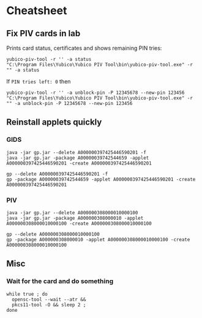 # Cheatsheet
## Fix PIV cards in lab
Prints card status, certificates and shows remaining PIN tries:
```
yubico-piv-tool -r '' -a status
"C:\Program Files\Yubico\Yubico PIV Tool\bin\yubico-piv-tool.exe" -r "" -a status
```
If `PIN tries left: 0` then
```
yubico-piv-tool -r '' -a unblock-pin -P 12345678 --new-pin 123456
"C:\Program Files\Yubico\Yubico PIV Tool\bin\yubico-piv-tool.exe" -r "" -a unblock-pin -P 12345678 --new-pin 123456
```

## Reinstall applets quickly
### GIDS
```
java -jar gp.jar --delete A000000397425446590201 -f
java -jar gp.jar -package A00000039742544659 -applet A000000397425446590201 -create A000000397425446590201
```

```
gp --delete A000000397425446590201 -f
gp -package A00000039742544659 -applet A000000397425446590201 -create A000000397425446590201
```
### PIV
```
java -jar gp.jar --delete A000000308000010000100
java -jar gp.jar -package A000000308000010 -applet A000000308000010000100 -create A000000308000010000100
```

```
gp --delete A000000308000010000100
gp -package A000000308000010 -applet A000000308000010000100 -create A000000308000010000100
```
## Misc
### Wait for the card and do something
```
while true ; do
  opensc-tool --wait --atr &&
  pkcs11-tool -O && sleep 2 ;
done
```
